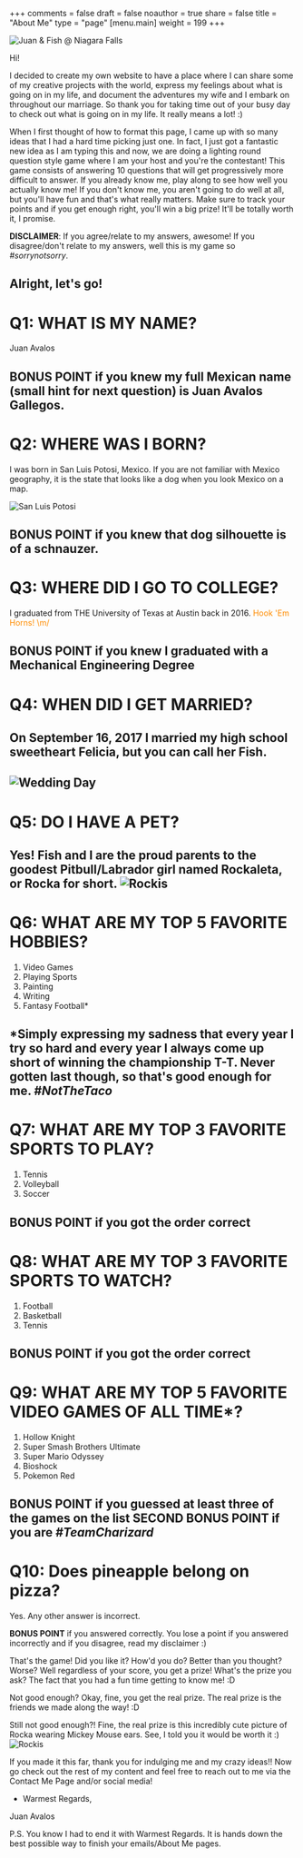 +++
comments = false
draft = false
noauthor = true
share = false
title = "About Me"
type = "page"
[menu.main]
weight = 199
+++

![Juan & Fish @ Niagara Falls](/uploads/juan_fish_niagara.png "Juan & Fish @ Niagara Falls")

Hi!

I decided to create my own website to have a place where I can share some of my creative projects with the world, express my feelings about what is going on in my life, and document the adventures my wife and I embark on throughout our marriage. So thank you for taking time out of your busy day to check out what is going on in my life. It really means a lot! :)

When I first thought of how to format this page, I came up with so many ideas that I had a hard time picking just one. In fact, I just got a fantastic new idea as I am typing this and now, we are doing a lighting round question style game where I am your host and you're the contestant! This game consists of answering 10 questions that will get progressively more difficult to answer. If you already know me, play along to see how well you actually know me! If you don't know me, you aren't going to do well at all, but you'll have fun and that's what really matters. Make sure to track your points and if you get enough right, you'll win a big prize! It'll be totally worth it, I promise.

**DISCLAIMER**: If you agree/relate to my answers, awesome! If you disagree/don't relate to my answers, well this is my game so *#sorrynotsorry*.

Alright, let's go!
---
# Q1: WHAT IS MY NAME?
Juan Avalos

BONUS POINT if you knew my full Mexican name (small hint for next question) is Juan Avalos Gallegos.
---
# Q2: WHERE WAS I BORN?
I was born in San Luis Potosi, Mexico. If you are not familiar with Mexico geography, it is the state that looks like a dog when you look Mexico on a map.

![San Luis Potosi](/uploads/san_luis_potosi.png "San Luis Potosi")

**BONUS POINT** if you knew that dog silhouette is of a schnauzer.
---
# Q3: WHERE DID I GO TO COLLEGE?
I graduated from THE University of Texas at Austin back in 2016. <span style="color:darkorange">Hook 'Em Horns! \m/</span>

**BONUS POINT** if you knew I graduated with a Mechanical Engineering Degree
---
# Q4: WHEN DID I GET MARRIED?
On September 16, 2017 I married my high school sweetheart Felicia, but you can call her Fish. 
---
![Wedding Day](/uploads/juan_fish_wedding_ceremony.png "Wedding Day")
---
# Q5: DO I HAVE A PET?
Yes! Fish and I are the proud parents to the goodest Pitbull/Labrador girl named Rockaleta, or Rocka for short.
![Rockis](/uploads/rocka_flower_girl.png "Rockis")
---
# Q6: WHAT ARE MY TOP 5 FAVORITE HOBBIES?
1. Video Games
2. Playing Sports
3. Painting
4. Writing
5. Fantasy Football*

*Simply expressing my sadness that every year I try so hard and every year I always come up short of winning the championship T-T. Never gotten last though, so that's good enough for me. *#NotTheTaco*
---
# Q7: WHAT ARE MY TOP 3 FAVORITE SPORTS TO PLAY?
1. Tennis
2. Volleyball
3. Soccer

**BONUS POINT** if you got the order correct
---
# Q8: WHAT ARE MY TOP 3 FAVORITE SPORTS TO WATCH?
1. Football
2. Basketball
3. Tennis

**BONUS POINT** if you got the order correct
---
# Q9: WHAT ARE MY TOP 5 FAVORITE VIDEO GAMES OF ALL TIME*?
1. Hollow Knight
2. Super Smash Brothers Ultimate
3. Super Mario Odyssey
4. Bioshock
5. Pokemon Red 

**BONUS POINT** if you guessed at least three of the games on the list
**SECOND BONUS POINT** if you are *#TeamCharizard*
---
# Q10: Does pineapple belong on pizza?
Yes. Any other answer is incorrect.

**BONUS POINT** if you answered correctly. You lose a point if you answered incorrectly and if you disagree, read my disclaimer :)

That's the game! Did you like it? How'd you do? Better than you thought? Worse? Well regardless of your score, you get a prize! What's the prize you ask? The fact that you had a fun time getting to know me! :D

Not good enough? Okay, fine, you get the real prize. The real prize is the friends we made along the way! :D

Still not good enough?! Fine, the real prize is this incredibly cute picture of Rocka wearing Mickey Mouse ears. See, I told you it would be worth it :)
![Rockis](/uploads/rocka_mickey_mouse.png "Rockis")

If you made it this far, thank you for indulging me and my crazy ideas!! Now go check out the rest of my content and feel free to reach out to me via the Contact Me Page and/or social media!

- Warmest Regards,

Juan Avalos

P.S. You know I had to end it with Warmest Regards. It is hands down the best possible way to finish your emails/About Me pages.










